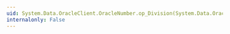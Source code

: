 ```yaml
---
uid: System.Data.OracleClient.OracleNumber.op_Division(System.Data.OracleClient.OracleNumber,System.Data.OracleClient.OracleNumber)
internalonly: False
---
```

